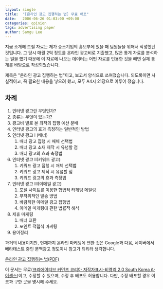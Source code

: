 ```yaml
---
layout: single
title:  "[온라인 광고 집행하는 법] 무료 배포"
date:   2006-06-26 01:03:00 +09:00
categories: opinion
tags: advertising paper
author: Samgu Lee
---
```

지금 소개해 드릴 자료는 제가 중소기업의 홍보부에 있을 때 팀원들을 위해서 작성했던 것입니다. 그 당시 매월 2억 정도를 온라인 광고비로 지출했고, 많은 통계 자료를 분석하는 일을 했기 때문에 이 자료에 나오는 데이터는 어떤 자료를 인용한 것을 빼면 실제 통계를 바탕으로 작성되었습니다.

제목은 "온라인 광고 집행하는 법"이고, 보고서 양식으로 쓰여졌습니다. 되도록이면 사실적이고, 꼭 필요한 내용을 넣으려 했고, 모두 A4지 21장으로 이루어 졌습니다.

## 차례

1. 인터넷 광고란 무엇인가?
2. 종류는 무엇이 있는가?
3. 광고비 별로 본 최적의 집행 예산 분배
4. 인터넷 광고의 효과 측정하는 일반적인 방법
5. 인터넷 광고 I (배너)
    1. 배너 광고 집행 시 매체 선택법
    2. 배너 광고 소재 제작 시 유념할 점
    3. 배너 광고의 효과 측정법
6. 인터넷 광고 II(키워드 광고)
    1. 키워드 광고 집행 시 매체 선택법
    2. 키워드 광고 제작 시 유념할 점
    3. 키워드 광고의 효과 측정법
7. 인터넷 광고 III(이메일 광고)
    1. 포털 사이트를 이용한 합법적 타게팅 메일링
    2. 무작위적인 발송 방법
    3. 바람직한 이메일 광고 집행법
    4. 이메일 마케팅에 관한 법률적 해석
8. 제휴 마케팅
    1. 배너 교환
    2. 포인트 적립식 마케팅
9. 용어정리

과거의 내용이지만, 현재까지 온라인 마케팅에 변한 것은 Google과 다음, 네이버에서 베타테스트 중인 문맥광고 정도이니 참고가 되리라 생각합니다.

[온라인 광고 집행하는 법(PDF)](/assets/how-to-online-advertising.pdf)

이 문서는 무료([크리에이티브 커먼즈 코리아 저작자표시-비영리 2.0 South Korea 라이센스](http://creativecommons.org/licenses/by-nc/2.0/kr/))이고, 수정할 수 있으며, 수정 후 배포도 허용합니다. 다만, 수정 배포할 경우 이름과 구한 곳을 명시해 주세요.
